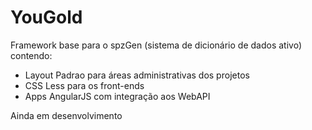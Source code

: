 # YouGold

Framework base para o spzGen (sistema de dicionário de dados ativo) contendo:

* Layout Padrao para áreas administrativas dos projetos
* CSS Less para os front-ends
* Apps AngularJS com integração aos WebAPI

Ainda em desenvolvimento
